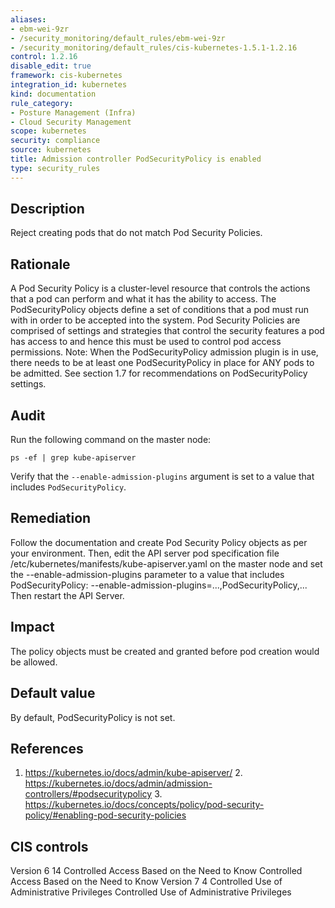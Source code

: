```yaml
---
aliases:
- ebm-wei-9zr
- /security_monitoring/default_rules/ebm-wei-9zr
- /security_monitoring/default_rules/cis-kubernetes-1.5.1-1.2.16
control: 1.2.16
disable_edit: true
framework: cis-kubernetes
integration_id: kubernetes
kind: documentation
rule_category:
- Posture Management (Infra)
- Cloud Security Management
scope: kubernetes
security: compliance
source: kubernetes
title: Admission controller PodSecurityPolicy is enabled
type: security_rules
---
```


## Description

Reject creating pods that do not match Pod Security Policies.

## Rationale

A Pod Security Policy is a cluster-level resource that controls the actions that a pod can perform and what it has the ability to access. The PodSecurityPolicy objects define a set of conditions that a pod must run with in order to be accepted into the system. Pod Security Policies are comprised of settings and strategies that control the security features a pod has access to and hence this must be used to control pod access permissions. Note: When the PodSecurityPolicy admission plugin is in use, there needs to be at least one PodSecurityPolicy in place for ANY pods to be admitted. See section 1.7 for recommendations on PodSecurityPolicy settings.

## Audit

Run the following command on the master node: 
```
ps -ef | grep kube-apiserver
```
Verify that the `--enable-admission-plugins` argument is set to a value that includes `PodSecurityPolicy`.

## Remediation

Follow the documentation and create Pod Security Policy objects as per your environment. Then, edit the API server pod specification file /etc/kubernetes/manifests/kube-apiserver.yaml on the master node and set the --enable-admission-plugins parameter to a value that includes PodSecurityPolicy: --enable-admission-plugins=...,PodSecurityPolicy,... Then restart the API Server.

## Impact

The policy objects must be created and granted before pod creation would be allowed.

## Default value

By default, PodSecurityPolicy is not set.

## References

1. https://kubernetes.io/docs/admin/kube-apiserver/ 2. https://kubernetes.io/docs/admin/admission-controllers/#podsecuritypolicy 3. https://kubernetes.io/docs/concepts/policy/pod-security-policy/#enabling-pod-security-policies

## CIS controls

Version 6 14 Controlled Access Based on the Need to Know Controlled Access Based on the Need to Know Version 7 4 Controlled Use of Administrative Privileges Controlled Use of Administrative Privileges
